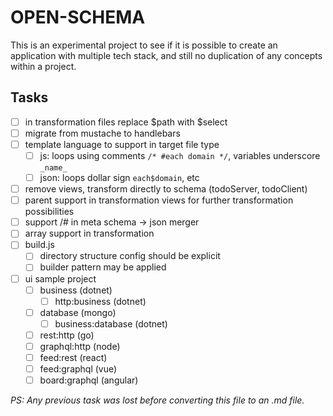 # OPEN-SCHEMA

This is an experimental project to see if it is possible to create
an application with multiple tech stack, and still no duplication
of any concepts within a project.

## Tasks

- [ ] in transformation files replace $path with $select
- [ ] migrate from mustache to handlebars
- [ ] template language to support in target file type
  - [ ] js: loops using comments `/* #each domain */`, variables underscore `_name_`
  - [ ] json: loops dollar sign `each$domain`, etc
- [ ] remove views, transform directly to schema (todoServer, todoClient)
- [ ] parent support in transformation views for further transformation possibilities
- [ ] support /# in meta schema -> json merger
- [ ] array support in transformation
- [ ] build.js
  - [ ] directory structure config should be explicit
  - [ ] builder pattern may be applied
- [ ] ui sample project
  - [ ] business (dotnet)
    - [ ] http:business (dotnet)
  - [ ] database (mongo)
    - [ ] business:database (dotnet)
  - [ ] rest:http (go)
  - [ ] graphql:http (node)
  - [ ] feed:rest (react)
  - [ ] feed:graphql (vue)
  - [ ] board:graphql (angular)

_PS: Any previous task was lost before converting this file to an .md file._
